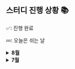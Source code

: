 ## 스터디 진행 상황 📚

✅: 진행 완료

💤: 오늘은 쉬는 날

<details>

<summary><strong>8월</strong></summary>

**8월 8일 ~ 8월 14일**

| 월  | 화  | 수  | 목  | 금  | 토  | 일  |
| :-: | :-: | :-: | :-: | :-: | :-: | :-: |
| 💤  | 💤  | 💤  | ✅  | ✅  | 💤  | ✅  |

**8월 15일 ~ 8월 21일**

| 월  | 화  | 수  | 목  | 금  | 토  | 일  |
| :-: | :-: | :-: | :-: | :-: | :-: | :-: |
| 💤  | ✅  | 💤  | ✅  | 💤  | ✅  | ✅  |

</details>

<details>

<summary><strong>7월</strong></summary>

**7월 25일 ~ 7월 31일**

| 월  | 화  | 수  | 목  | 금  | 토  | 일  |
| :-: | :-: | :-: | :-: | :-: | :-: | :-: |
| 💤  | ✅  | ✅  | ✅  | ✅  | 💤  | 💤  |

</details>
